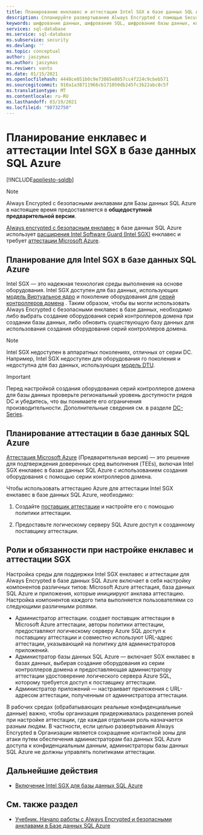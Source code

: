 ```yaml
---
title: Планирование енклавес и аттестации Intel SGX в базе данных SQL Azure
description: Спланируйте развертывание Always Encrypted с помощью Secure енклавес в базе данных SQL Azure.
keywords: шифрование данных, шифрование SQL, шифрование базы данных, конфиденциальные данные, Always Encrypted, безопасные анклавы, SGX, аттестация
services: sql-database
ms.service: sql-database
ms.subservice: security
ms.devlang: ''
ms.topic: conceptual
author: jaszymas
ms.author: jaszymas
ms.reviwer: vanto
ms.date: 01/15/2021
ms.openlocfilehash: 4448ce051b0c9e73865e8057cc4f224c9cbeb571
ms.sourcegitcommit: 910a1a38711966cb171050db245fc3b22abc8c5f
ms.translationtype: MT
ms.contentlocale: ru-RU
ms.lasthandoff: 03/19/2021
ms.locfileid: "98732750"
---
```

# <a name="plan-for-intel-sgx-enclaves-and-attestation-in-azure-sql-database"></a>Планирование енклавес и аттестации Intel SGX в базе данных SQL Azure

[!INCLUDE[appliesto-sqldb](../includes/appliesto-sqldb.md)]

> [!NOTE]
> Always Encrypted с безопасными анклавами для Базы данных SQL Azure в настоящее время предоставляется в **общедоступной предварительной версии**.

[Always encrypted с безопасным енклавес](/sql/relational-databases/security/encryption/always-encrypted-enclaves) в базе данных SQL Azure использует [расширения Intel Software Guard (Intel SGX)](https://itpeernetwork.intel.com/microsoft-azure-confidential-computing/) енклавес и требует [аттестации Microsoft Azure](/sql/relational-databases/security/encryption/always-encrypted-enclaves#secure-enclave-attestation).

## <a name="plan-for-intel-sgx-in-azure-sql-database"></a>Планирование для Intel SGX в базе данных SQL Azure

Intel SGX — это надежная технология среды выполнения на основе оборудования. Intel SGX доступен для баз данных, использующих [модель Виртуальное ядро](service-tiers-vcore.md) и поколение оборудования для [серий контроллеров домена](service-tiers-vcore.md?#dc-series) . Таким образом, чтобы вы могли использовать Always Encrypted с безопасными енклавес в базе данных, необходимо либо выбрать создание оборудования серий контроллеров домена при создании базы данных, либо обновить существующую базу данных для использования создания оборудования серий контроллеров домена.

> [!NOTE]
> Intel SGX недоступен в аппаратных поколениях, отличных от серии DC. Например, Intel SGX недоступен для оборудования го поколения и недоступна для баз данных, использующих [модель DTU](service-tiers-dtu.md).

> [!IMPORTANT]
> Перед настройкой создания оборудования серий контроллеров домена для базы данных проверьте региональный уровень доступности рядов DC и убедитесь, что вы понимаете его ограничения производительности. Дополнительные сведения см. в разделе [DC-Series](service-tiers-vcore.md#dc-series).

## <a name="plan-for-attestation-in-azure-sql-database"></a>Планирование аттестации в базе данных SQL Azure

[Аттестация Microsoft Azure](../../attestation/overview.md) (Предварительная версия) — это решение для подтверждения доверенных сред выполнения (TEEs), включая Intel SGX енклавес в базах данных SQL Azure с использованием создания оборудования с помощью серии контроллеров домена.

Чтобы использовать аттестацию Azure для аттестации Intel SGX енклавес в базе данных SQL Azure, необходимо:

1. Создайте [поставщик аттестации](../../attestation/basic-concepts.md#attestation-provider) и настройте его с помощью политики аттестации. 

2. Предоставьте логическому серверу SQL Azure доступ к созданному поставщику аттестации.

## <a name="roles-and-responsibilities-when-configuring-sgx-enclaves-and-attestation"></a>Роли и обязанности при настройке енклавес и аттестации SGX

Настройка среды для поддержки Intel SGX енклавес и аттестации для Always Encrypted в базе данных SQL Azure включает в себя настройку компонентов различных типов: Microsoft Azure аттестация, база данных SQL Azure и приложения, которые инициируют анклава аттестацию. Настройка компонентов каждого типа выполняется пользователями со следующими различными ролями.

- Администратор аттестации. создает поставщик аттестации в Microsoft Azure аттестации, авторы политики аттестации, предоставляют логическому серверу Azure SQL доступ к поставщику аттестации и совместно используют URL-адрес аттестации, указывающий на политику для администраторов приложений.
- Администратор базы данных SQL Azure — включает SGX енклавес в базах данных, выбирая создание оборудования из серии контроллеров домена и предоставляющая администратору аттестации удостоверение логического сервера Azure SQL, которому требуется доступ к поставщику аттестации.
- Администратор приложений — настраивает приложения с URL-адресом аттестации, полученным от администратора аттестации.

В рабочих средах (обрабатывающих реальные конфиденциальные данные) важно, чтобы организация придерживалась разделения ролей при настройке аттестации, где каждая отдельная роль назначается разным людям. В частности, если целью развертывания Always Encrypted в Организации является сокращение контактной зоны для атаки путем обеспечения администраторам баз данных SQL Azure доступа к конфиденциальным данным, администраторы базы данных SQL Azure не должны управлять политиками аттестации.

## <a name="next-steps"></a>Дальнейшие действия

- [Включение Intel SGX для базы данных SQL Azure](always-encrypted-enclaves-enable-sgx.md)

## <a name="see-also"></a>См. также раздел

- [Учебник. Начало работы с Always Encrypted и безопасными анклавами в Базе данных SQL Azure](always-encrypted-enclaves-getting-started.md)